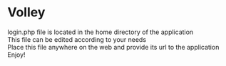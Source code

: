 # Volley
 
login.php file is located in the home directory of the application  
This file can be edited according to your needs  
Place this file anywhere on the web and provide its url to the application  
Enjoy!  
